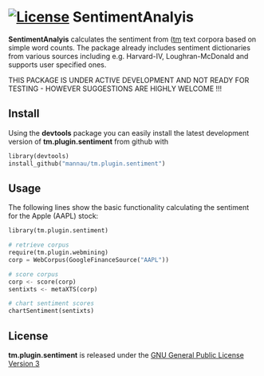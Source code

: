 [![License](http://img.shields.io/badge/license-GPL%20%28%3E=%203%29-brightgreen.svg?style=flat)](http://www.gnu.org/licenses/gpl-2.0.html)
SentimentAnalyis
===================

**SentimentAnalyis** calculates the sentiment from ([tm](http://cran.r-project.org/package=tm) text corpora based on simple word counts. The package already includes sentiment dictionaries from various sources including e.g. Harvard-IV, Loughran-McDonald and supports user specified ones.





THIS PACKAGE IS UNDER ACTIVE DEVELOPMENT AND NOT READY FOR TESTING - HOWEVER SUGGESTIONS ARE HIGHLY WELCOME !!!

## Install
Using the **devtools** package you can easily install the latest development version of **tm.plugin.sentiment** from github with

```python
library(devtools)
install_github("mannau/tm.plugin.sentiment")
```

## Usage

The following lines show the basic functionality calculating the sentiment for the Apple (AAPL) stock:

```python
library(tm.plugin.sentiment)

# retrieve corpus
require(tm.plugin.webmining)
corp = WebCorpus(GoogleFinanceSource("AAPL"))

# score corpus
corp <- score(corp)
sentixts <- metaXTS(corp)

# chart sentiment scores
chartSentiment(sentixts)
```

## License
**tm.plugin.sentiment** is released under the [GNU General Public License Version 3](http://www.gnu.org/copyleft/gpl.html)

